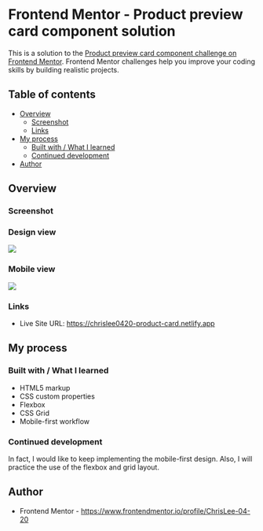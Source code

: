 # Frontend Mentor - Product preview card component solution

This is a solution to the [Product preview card component challenge on Frontend Mentor](https://www.frontendmentor.io/challenges/product-preview-card-component-GO7UmttRfa). Frontend Mentor challenges help you improve your coding skills by building realistic projects. 

## Table of contents

- [Overview](#overview)
  - [Screenshot](#screenshot)
  - [Links](#links)
- [My process](#my-process)
  - [Built with / What I learned](#built-with-/-what-i-learned)
  - [Continued development](#continued-development)
- [Author](#author)

## Overview

### Screenshot

### Design view
![](images/.png)

### Mobile view
![](images/.png)

### Links

- Live Site URL: https://chrislee0420-product-card.netlify.app

## My process

### Built with / What I learned

- HTML5 markup
- CSS custom properties
- Flexbox
- CSS Grid
- Mobile-first workflow

### Continued development

In fact, I would like to keep implementing the mobile-first design. 
Also, I will practice the use of the flexbox and grid layout.

## Author

- Frontend Mentor - https://www.frontendmentor.io/profile/ChrisLee-04-20

